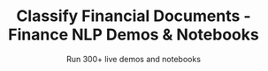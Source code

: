 ---
layout: demopagenew
title: Classify Financial Documents - Finance NLP Demos & Notebooks
seotitle: 'Finance NLP: Classify Financial Documents - John Snow Labs'
subtitle: Run 300+ live demos and notebooks
full_width: true
permalink: /classify_financial_documents
key: demo
article_header:
  type: demo
license: false
mode: immersivebg
show_edit_on_github: false
show_date: false
data:
  sections:  
    - secheader: yes
      secheader:
        - subtitle: Classify Financial Documents - Live Demos & Notebooks
          activemenu: classify_financial_documents
      source: yes
      source: 
        - title: ESG News Classification  
          id: esg_news_classification       
          image: 
              src: /assets/images/ESG_News_Classification.svg
          excerpt: This demo showcases ESG news classification, with 3-classes and 27-classes ESG models.
          actions:
          - text: Live Demo
            type: normal
            url: https://demo.johnsnowlabs.com/finance/FINCLF_ESG/
          - text: Colab
            type: blue_btn
            url: 
        - title: Financial News Classification 
          id: financial_news_classification        
          image: 
              src: /assets/images/Financial_News_Classification_new.svg
          excerpt: This model classifies financial news using multilabel categories.
          actions:
          - text: Live Demo
            type: normal
            url: https://demo.johnsnowlabs.com/finance/CLASSIFICATION_MULTILABEL/
          - text: Colab
            type: blue_btn
            url:         
        - title: Identify topics about banking
          id: classify_banking_related_texts   
          image: 
              src: /assets/images/Classify_Banking-related_texts.svg
          excerpt: This demo shows how to classify banking-related texts into 77 categories.
          actions:
          - text: Live Demo
            type: normal
            url: https://demo.johnsnowlabs.com/public/CLASSIFICATION_BANKING/
          - text: Colab
            type: blue_btn
            url: https://colab.research.google.com/github/JohnSnowLabs/spark-nlp-workshop/blob/master/tutorials/streamlit_notebooks/BertForSequenceClassification.ipynb
        - title: Classify Customer Support tickets (banking)  
          id: classification_bank_complaint_texts      
          image: 
              src: /assets/images/Classification_of_Bank_Complaint_Text.svg
          excerpt: This model classifies the topic/class of a complaint about a bank-related product.
          actions:
          - text: Live Demo
            type: normal
            url: https://demo.johnsnowlabs.com/finance/COMPLAINT_CLASSIFICATION/
          - text: Colab
            type: blue_btn
            url: https://colab.research.google.com/github/JohnSnowLabs/spark-nlp-workshop/blob/master/tutorials/streamlit_notebooks/BertForSequenceClassification.ipynb
        - title: Forward Looking Statements Classification 
          id: forward_looking_statements_classification       
          image: 
              src: /assets/images/Forward_Looking_Statements_Classification.svg
          excerpt: This demo shows how you can detect Forward Looking Statements in Financial Texts, as 10K filings or annual reports.
          actions:
          - text: Live Demo
            type: normal
            url: https://demo.johnsnowlabs.com/finance/FINCLF_FLS/
          - text: Colab
            type: blue_btn
            url:  
        - title: Analyze sentiment in financial news
          id: analyze_sentiment_financial_news 
          image: 
              src: /assets/images/Analyze_sentiment_in_financial_news.svg
          excerpt: This demo shows how sentiment can be identified (neutral, positive or negative) in financial news.
          actions:
          - text: Live Demo
            type: normal
            url: https://demo.johnsnowlabs.com/public/SENTIMENT_EN_FINANCE/
          - text: Colab
            type: blue_btn
            url: https://colab.research.google.com/github/JohnSnowLabs/spark-nlp-workshop/blob/master/tutorials/streamlit_notebooks/SENTIMENT_EN_FINANCE.ipynb
        - title: Receipt Binary Classification
          id: receipt_binary_classification 
          image: 
              src: /assets/images/Receipt_Binary_Classification.svg
          excerpt: This demo shows how to use ViT, a Visual Transformer, to identify receipts vs no receipts in an image corpus.
          actions:
          - text: Live Demo
            type: normal
            url: https://demo.johnsnowlabs.com/finance/RECEIPT_BINARY_CLASSIFICATION/
          - text: Colab
            type: blue_btn
            url: https://colab.research.google.com/github/JohnSnowLabs/spark-nlp-workshop/blob/master/tutorials/streamlit_notebooks/finance/RECEIPT_BINARY_CLASSIFICATION.ipynb
        - title: Classify Earning Calls, Broker Reports and 10K
          id: classify_earning_calls_broker_reports_10k 
          image: 
              src: /assets/images/Classify_Earning_Calls_Broker_Reports_and_10K.svg
          excerpt: This is a Text Classification model, which can help you identify if a model is an Earning Call, a Broker Report, a 10K filing or something else.
          actions:
          - text: Live Demo
            type: normal
            url: https://demo.johnsnowlabs.com/finance/FINCLF_EARNING_BROKER_10K/
          - text: Colab
            type: blue_btn
            url: 
        - title: Classify Different SEC Filings
          id: classify_different_sec_filings 
          image: 
              src: /assets/images/Classify_Different_SEC_Filings.svg
          excerpt: This demo showcases how to use pretrained Finance NLP models to classify SEC filings (10-K, 10-Q, 8-K, 3, 4 and S-8) documents.
          actions:
          - text: Live Demo
            type: normal
            url: https://demo.johnsnowlabs.com/finance/FINCLF_SEC_FILINGS/
          - text: Colab
            type: blue_btn
            url: 
---